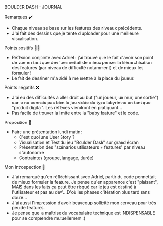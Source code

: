 BOULDER DASH - JOURNAL

Remarques ✔️
- Chaque niveau se base sur les features des niveaux précédents.
- J'ai fait des dessins que je tente d'uploader pour une meilleure visualisation. 

Points positifs 👍🏽
- Réflexion conjointe avec Adriel : j'ai trouvé que le fait d'avoir son point de vue en tant que dev' permettait de mieux penser la hiérarchisation des features (par niveau de difficulté notamment) et de mieux les formuler !
- Le fait de dessiner m'a aidé à me mettre à la place du joueur. 

Points négatifs ❌
- J'ai eu des difficultés à aller droit au but ("un joueur, un mur, une sortie") car je ne connais pas bien le jeu vidéo de type labyrinthe en tant que "produit digital". Les réflexes viendront en pratiquant...
- Pas facile de trouver la limite entre la "baby feature" et le code. 

Proposition 📜
- Faire une présentation lundi matin : 
  - C'est quoi une User Story ? 
  - Visualisation et Test du jeu "Boulder Dash" sur grand écran
  - Présentation des "scénarios utilisateurs + features" par niveau d'autonomie
  - Contraintes (groupe, langage, durée)

Mon introspection 🔮
- J'ai remarqué qu'en réfléchissant avec Adriel, partir du code permettait de mieux formuler la feature. Je pense qu'en apparence c'est "plaisant", MAIS dans les faits ça peut être risqué car le jeu est destiné à l'utilisateur et pas au dev'...D'où les phases d'itération plus tard sans doute... 
- J'ai aussi l'impression d'avoir beaucoup sollicité mon cerveau pour très peu de features.
- Je pense que la maîtrise du vocabulaire technique est INDISPENSABLE pour se comprendre mutuellement :)   









